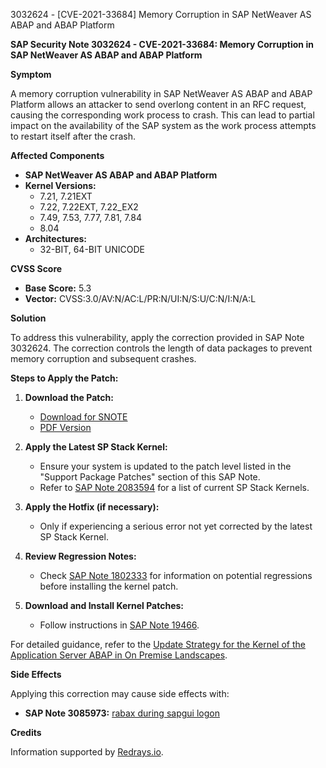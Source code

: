 3032624 - [CVE-2021-33684] Memory Corruption in SAP NetWeaver AS ABAP and ABAP Platform

**SAP Security Note 3032624 - CVE-2021-33684: Memory Corruption in SAP NetWeaver AS ABAP and ABAP Platform**

**Symptom**

A memory corruption vulnerability in SAP NetWeaver AS ABAP and ABAP Platform allows an attacker to send overlong content in an RFC request, causing the corresponding work process to crash. This can lead to partial impact on the availability of the SAP system as the work process attempts to restart itself after the crash.

**Affected Components**

- **SAP NetWeaver AS ABAP and ABAP Platform**
- **Kernel Versions:**
  - 7.21, 7.21EXT
  - 7.22, 7.22EXT, 7.22_EX2
  - 7.49, 7.53, 7.77, 7.81, 7.84
  - 8.04
- **Architectures:**
  - 32-BIT, 64-BIT UNICODE

**CVSS Score**

- **Base Score:** 5.3
- **Vector:** CVSS:3.0/AV:N/AC:L/PR:N/UI:N/S:U/C:N/I:N/A:L

**Solution**

To address this vulnerability, apply the correction provided in SAP Note 3032624. The correction controls the length of data packages to prevent memory corruption and subsequent crashes.

**Steps to Apply the Patch:**

1. **Download the Patch:**
   - [Download for SNOTE](https://notesdownloads.sap.com/note/0040000000994672021)
   - [PDF Version](https://userapps.support.sap.com/sap/support/sfm/notes/print/0003032624?language=en-US&token=6A8385B7ED49877D37E5F9272FA8AA2E)

2. **Apply the Latest SP Stack Kernel:**
   - Ensure your system is updated to the patch level listed in the "Support Package Patches" section of this SAP Note.
   - Refer to [SAP Note 2083594](https://me.sap.com/notes/2083594) for a list of current SP Stack Kernels.

3. **Apply the Hotfix (if necessary):**
   - Only if experiencing a serious error not yet corrected by the latest SP Stack Kernel.

4. **Review Regression Notes:**
   - Check [SAP Note 1802333](https://me.sap.com/notes/1802333) for information on potential regressions before installing the kernel patch.

5. **Download and Install Kernel Patches:**
   - Follow instructions in [SAP Note 19466](https://me.sap.com/notes/19466).

For detailed guidance, refer to the [Update Strategy for the Kernel of the Application Server ABAP in On Premise Landscapes](https://support.sap.com/deployment-strategies-kernel-abap.pdf).

**Side Effects**

Applying this correction may cause side effects with:

- **SAP Note 3085973:** [rabax during sapgui logon](https://me.sap.com/notes/3085973)

**Credits**

Information supported by [Redrays.io](https://redrays.io).